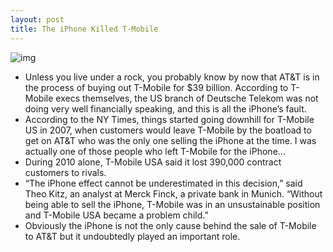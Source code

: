 ```yaml
---
layout: post
title: The iPhone Killed T-Mobile
---
```

![img](http://media.idownloadblog.com/wp-content/uploads/2011/03/T-Mobile-iPhone.jpg)
* Unless you live under a rock, you probably know by now that AT&T is in the process of buying out T-Mobile for $39 billion. According to T-Mobile execs themselves, the US branch of Deutsche Telekom was not doing very well financially speaking, and this is all the iPhone’s fault.
* According to the NY Times, things started going downhill for T-Mobile US in 2007, when customers would leave T-Mobile by the boatload to get on AT&T who was the only one selling the iPhone at the time. I was actually one of those people who left T-Mobile for the iPhone…
* During 2010 alone, T-Mobile USA said it lost 390,000 contract customers to rivals.
* “The iPhone effect cannot be underestimated in this decision,” said Theo Kitz, an analyst at Merck Finck, a private bank in Munich. “Without being able to sell the iPhone, T-Mobile was in an unsustainable position and T-Mobile USA became a problem child.”
* Obviously the iPhone is not the only cause behind the sale of T-Mobile to AT&T but it undoubtedly played an important role.

